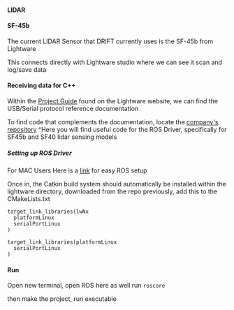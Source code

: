 #### LIDAR


#### SF-45b
The current LIDAR Sensor that DRIFT currently uses is the SF-45b from Lightware

This connects directly with Lightware studio where we can see it scan and log/save data

#### Receiving data for C++
Within the [Project Guide](https://support.lightware.co.za/sf45b/#/quickstart) found on the Lightware website, we can find the USB/Serial protocol reference documentation

To find code that complements the documentation, locate the [company's repository](https://github.com/LightWare-Optoelectronics/lightwarelidar)
^Here you will find useful code for the ROS Driver, specifically for SF45b and SF40 lidar sensing models


##### Setting up ROS Driver 
For MAC Users
    Here is a [link](https://medium.com/@shubhjain_007/ros-on-mac-silicon-m1-m2-updated-method-e87086d84e45) for easy ROS setup

Once in, the Catkin build system should automatically be installed
within the lightware directory, downloaded from the repo previously, add this to the CMakeLists.txt

```
target_link_libraries(lwNx
  platformLinux
  serialPortLinux
)

target_link_libraries(platformLinux
  serialPortLinux
)
```

#### Run
Open new terminal, open ROS here as well
run ```roscore```

then make the project, run executable
